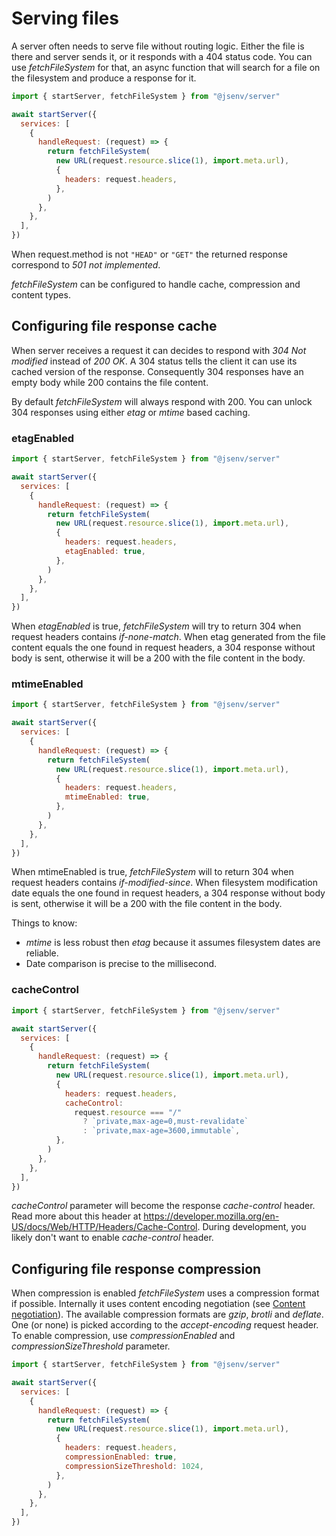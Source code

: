 # Serving files

A server often needs to serve file without routing logic. Either the file is there and server sends it, or it responds with a 404 status code. You can use _fetchFileSystem_ for that, an async function that will search for a file on the filesystem and produce a response for it.

```js
import { startServer, fetchFileSystem } from "@jsenv/server"

await startServer({
  services: [
    {
      handleRequest: (request) => {
        return fetchFileSystem(
          new URL(request.resource.slice(1), import.meta.url),
          {
            headers: request.headers,
          },
        )
      },
    },
  ],
})
```

When request.method is not `"HEAD"` or `"GET"` the returned response correspond to _501 not implemented_.

_fetchFileSystem_ can be configured to handle cache, compression and content types.

## Configuring file response cache

When server receives a request it can decides to respond with _304 Not modified_ instead of _200 OK_.
A 304 status tells the client it can use its cached version of the response.
Consequently 304 responses have an empty body while 200 contains the file content.

By default _fetchFileSystem_ will always respond with 200. You can unlock 304 responses using either _etag_ or _mtime_ based caching.

### etagEnabled

```js
import { startServer, fetchFileSystem } from "@jsenv/server"

await startServer({
  services: [
    {
      handleRequest: (request) => {
        return fetchFileSystem(
          new URL(request.resource.slice(1), import.meta.url),
          {
            headers: request.headers,
            etagEnabled: true,
          },
        )
      },
    },
  ],
})
```

When _etagEnabled_ is true, _fetchFileSystem_ will try to return 304 when request headers contains _if-none-match_.
When etag generated from the file content equals the one found in request headers, a 304 response without body is sent, otherwise it will be a 200 with the file content in the body.

### mtimeEnabled

```js
import { startServer, fetchFileSystem } from "@jsenv/server"

await startServer({
  services: [
    {
      handleRequest: (request) => {
        return fetchFileSystem(
          new URL(request.resource.slice(1), import.meta.url),
          {
            headers: request.headers,
            mtimeEnabled: true,
          },
        )
      },
    },
  ],
})
```

When mtimeEnabled is true, _fetchFileSystem_ will to return 304 when request headers contains _if-modified-since_.
When filesystem modification date equals the one found in request headers, a 304 response without body is sent, otherwise it will be a 200 with the file content in the body.

Things to know:

- _mtime_ is less robust then _etag_ because it assumes filesystem dates are reliable.
- Date comparison is precise to the millisecond.

### cacheControl

```js
import { startServer, fetchFileSystem } from "@jsenv/server"

await startServer({
  services: [
    {
      handleRequest: (request) => {
        return fetchFileSystem(
          new URL(request.resource.slice(1), import.meta.url),
          {
            headers: request.headers,
            cacheControl:
              request.resource === "/"
                ? `private,max-age=0,must-revalidate`
                : `private,max-age=3600,immutable`,
          },
        )
      },
    },
  ],
})
```

_cacheControl_ parameter will become the response _cache-control_ header.
Read more about this header at https://developer.mozilla.org/en-US/docs/Web/HTTP/Headers/Cache-Control.
During development, you likely don't want to enable _cache-control_ header.

## Configuring file response compression

When compression is enabled _fetchFileSystem_ uses a compression format if possible.
Internally it uses content encoding negotiation (see [Content negotiation](./content_negotiation.md#content-negotiation)).
The available compression formats are _gzip_, _brotli_ and _deflate_. One (or none) is picked according to the _accept-encoding_ request header.
To enable compression, use _compressionEnabled_ and _compressionSizeThreshold_ parameter.

```js
import { startServer, fetchFileSystem } from "@jsenv/server"

await startServer({
  services: [
    {
      handleRequest: (request) => {
        return fetchFileSystem(
          new URL(request.resource.slice(1), import.meta.url),
          {
            headers: request.headers,
            compressionEnabled: true,
            compressionSizeThreshold: 1024,
          },
        )
      },
    },
  ],
})
```
